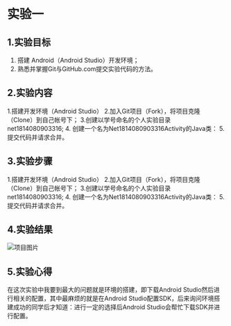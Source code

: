 # 实验一

## 1.实验目标
1. 搭建 Android（Android Studio）开发环境；
2. 熟悉并掌握Git与GitHub.com提交实验代码的方法。

## 2.实验内容
1.搭建开发环境（Android Studio）
2.加入Git项目（Fork），将项目克隆（Clone）到自己帐号下；
3.创建以学号命名的个人实验目录net1814080903316;
4. 创建一个名为Net1814080903316Activity的Java类：
5.提交代码并请求合并。

## 3.实验步骤
1.搭建开发环境（Android Studio）
2.加入Git项目（Fork），将项目克隆（Clone）到自己帐号下；
3.创建以学号命名的个人实验目录net1814080903316;
4. 创建一个名为Net1814080903316Activity的Java类：
5.提交代码并请求合并。

## 4.实验结果
![项目图片](https://raw.githubusercontent.com/alllovetaken/android-labs-2020/master/students/net1814080903316/net1814080903316.jpg)

## 5.实验心得
  在这次实验中我要到最大的问题就是环境的搭建，即下载Android Studio然后进行相关的配置，其中最麻烦的就是在Android Studio配置SDK，后来询问环境搭建成功的同学后才知道：进行一定的选择后Android Studio会帮忙下载SDK并进行配置。
